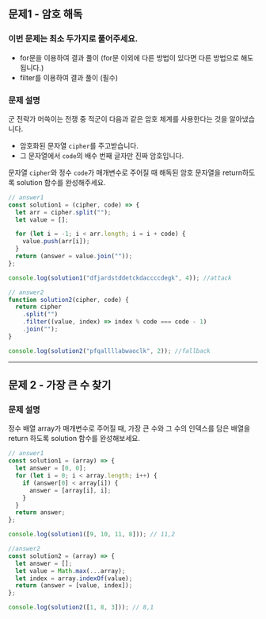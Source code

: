 ## 문제1 - 암호 해독

### 이번 문제는 최소 두가지로 풀어주세요.

- for문을 이용하여 결과 풀이 (for문 이외에 다른 방법이 있다면 다른 방법으로 해도 됩니다.)
- filter를 이용하여 결과 풀이 (필수)

### 문제 설명

군 전략가 머쓱이는 전쟁 중 적군이 다음과 같은 암호 체계를 사용한다는 것을 알아냈습니다.

- 암호화된 문자열 `cipher`를 주고받습니다.
- 그 문자열에서 `code`의 배수 번째 글자만 진짜 암호입니다.

문자열 `cipher`와 정수 `code`가 매개변수로 주어질 때 해독된 암호 문자열을 return하도록 solution 함수를 완성해주세요.

```js
// answer1
const solution1 = (cipher, code) => {
  let arr = cipher.split("");
  let value = [];

  for (let i = -1; i < arr.length; i = i + code) {
    value.push(arr[i]);
  }
  return (answer = value.join(""));
};

console.log(solution1("dfjardstddetckdaccccdegk", 4)); //attack

// answer2
function solution2(cipher, code) {
  return cipher
    .split("")
    .filter((value, index) => index % code === code - 1)
    .join("");
}

console.log(solution2("pfqallllabwaoclk", 2)); //fallback
```

---

## 문제 2 - 가장 큰 수 찾기

### 문제 설명

정수 배열 array가 매개변수로 주어질 때, 가장 큰 수와 그 수의 인덱스를 담은 배열을 return 하도록 solution 함수를 완성해보세요.

```js
// answer1
const solution1 = (array) => {
  let answer = [0, 0];
  for (let i = 0; i < array.length; i++) {
    if (answer[0] < array[i]) {
      answer = [array[i], i];
    }
  }
  return answer;
};

console.log(solution1([9, 10, 11, 8])); // 11,2

//answer2
const solution2 = (array) => {
  let answer = [];
  let value = Math.max(...array);
  let index = array.indexOf(value);
  return (answer = [value, index]);
};

console.log(solution2([1, 8, 3])); // 8,1
```
